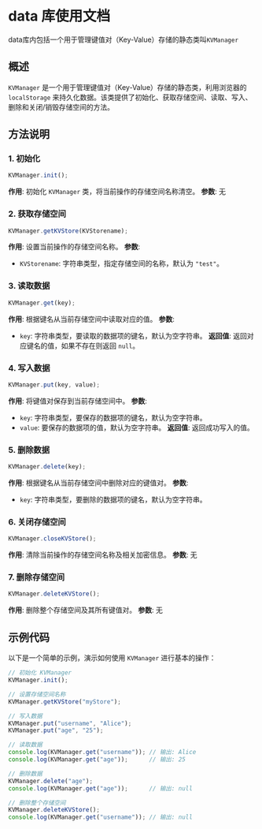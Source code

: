 # data 库使用文档

data库内包括一个用于管理键值对（Key-Value）存储的静态类叫`KVManager`

## 概述
`KVManager` 是一个用于管理键值对（Key-Value）存储的静态类，利用浏览器的 `localStorage` 来持久化数据。该类提供了初始化、获取存储空间、读取、写入、删除和关闭/销毁存储空间的方法。

## 方法说明

### 1. 初始化
```javascript
KVManager.init();
```
**作用**: 初始化 `KVManager` 类，将当前操作的存储空间名称清空。
**参数**: 无

### 2. 获取存储空间
```javascript
KVManager.getKVStore(KVStorename);
```
**作用**: 设置当前操作的存储空间名称。
**参数**:
- `KVStorename`: 字符串类型，指定存储空间的名称，默认为 `"test"`。

### 3. 读取数据
```javascript
KVManager.get(key);
```
**作用**: 根据键名从当前存储空间中读取对应的值。
**参数**:
- `key`: 字符串类型，要读取的数据项的键名，默认为空字符串。
**返回值**: 返回对应键名的值，如果不存在则返回 `null`。

### 4. 写入数据
```javascript
KVManager.put(key, value);
```
**作用**: 将键值对保存到当前存储空间中。
**参数**:
- `key`: 字符串类型，要保存的数据项的键名，默认为空字符串。
- `value`: 要保存的数据项的值，默认为空字符串。
**返回值**: 返回成功写入的值。

### 5. 删除数据
```javascript
KVManager.delete(key);
```
**作用**: 根据键名从当前存储空间中删除对应的键值对。
**参数**:
- `key`: 字符串类型，要删除的数据项的键名，默认为空字符串。

### 6. 关闭存储空间
```javascript
KVManager.closeKVStore();
```
**作用**: 清除当前操作的存储空间名称及相关加密信息。
**参数**: 无

### 7. 删除存储空间
```javascript
KVManager.deleteKVStore();
```
**作用**: 删除整个存储空间及其所有键值对。
**参数**: 无

## 示例代码

以下是一个简单的示例，演示如何使用 `KVManager` 进行基本的操作：

```javascript
// 初始化 KVManager
KVManager.init();

// 设置存储空间名称
KVManager.getKVStore("myStore");

// 写入数据
KVManager.put("username", "Alice");
KVManager.put("age", "25");

// 读取数据
console.log(KVManager.get("username")); // 输出: Alice
console.log(KVManager.get("age"));      // 输出: 25

// 删除数据
KVManager.delete("age");
console.log(KVManager.get("age"));      // 输出: null

// 删除整个存储空间
KVManager.deleteKVStore();
console.log(KVManager.get("username")); // 输出: null
```
